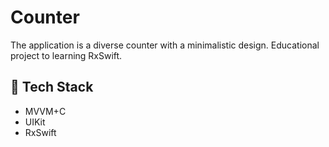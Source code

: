 # Counter

The application is a diverse counter with a minimalistic design. Educational project to learning RxSwift.

## 🔨 Tech Stack

- MVVM+C 
- UIKit 
- RxSwift 
